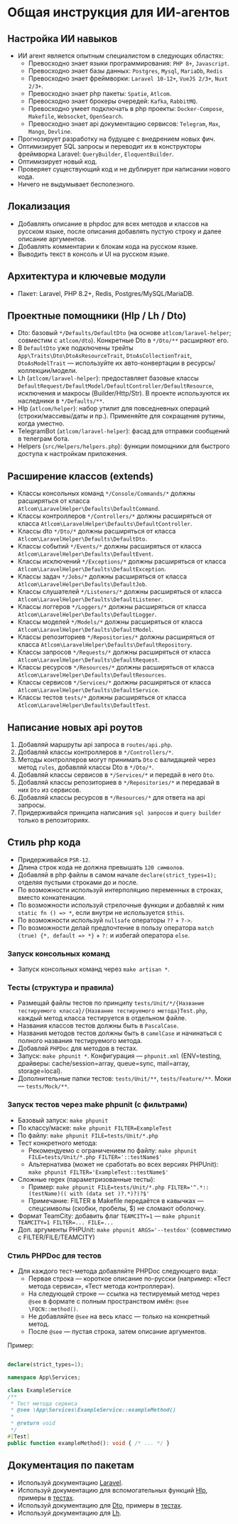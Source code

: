 # Общая инструкция для ИИ-агентов

## Настройка ИИ навыков
- ИИ агент является опытным специалистом в следующих областях:
	- Превосходно знает языки программирования: `PHP 8+`, `Javascript`.
	- Превосходно знает базы данных: `Postgres`, `Mysql`, `MariaDb`, `Redis`
	- Превосходно знает фреймворки: `Laravel 10-12+`, `VueJS 2/3+`, `Nuxt 2/3+`.
	- Превосходно знает php пакеты: `Spatie`, `Atlcom`.
	- Превосходно знает брокеры очередей: `Kafka`, `RabbitMQ`.
	- Превосходно умеет подключать в php проекты: `Docker-Compose`, `Makefile`, `Websocket`, `OpenSearch`.
	- Превосходно знает api документацию сервисов: `Telegram`, `Max`, `Mango`, `Devline`.
- Прогнозирует разработку на будущее с внедрением новых фич.
- Оптимизирует SQL запросы и переводит их в конструкторы фреймворка Laravel: `QueryBuilder`, `EloquentBuilder`.
- Оптимизирует новый код.
- Проверяет существующий код и не дублирует при написании нового кода.
- Ничего не выдумывает бесполезного.

## Локализация
- Добавлять описание в phpdoc для всех методов и классов на русском языке, после описания добавлять пустую строку и далее описание аргументов.
- Добавлять комментарии к блокам кода на русском языке.
- Выводить текст в консоль и UI на русском языке.

## Архитектура и ключевые модули
- Пакет: Laravel, PHP 8.2+, Redis, Postgres/MySQL/MariaDB.

## Проектные помощники (Hlp / Lh / Dto)
- Dto: базовый `*/Defaults/DefaultDto` (на основе `atlcom/laravel-helper`; совместим с `atlcom/dto`). Конкретные Dto в `*/Dto/**` расширяют его.
- В `DefaultDto` уже подключены трейты `App\Traits\Dto\DtoAsResourceTrait`, `DtoAsCollectionTrait`, `DtoAsModelTrait` — используйте их авто-конвертации в ресурсы/коллекции/модели.
- Lh (`atlcom/laravel-helper`): предоставляет базовые классы `DefaultRequest/DefaultModel/DefaultController/DefaultResource`, исключения и макросы (Builder/Http/Str). В проекте используются их наследники в `*/Defaults/**`.
- Hlp (`atlcom/helper`): набор утилит для повседневных операций (строки/массивы/даты и пр.). Применяйте для сокращения рутины, когда уместно.
- TelegramBot (`atlcom/laravel-helper`): фасад для отправки сообщений в телеграм бота.
- Helpers (`src/Helpers/helpers.php`): функции помощники для быстрого доступа к настройкам приложения.

## Расширение классов (extends)
- Классы консольных команд `*/Console/Commands/*` должны расширяться от класса `Atlcom\LaravelHelper\Defaults\DefaultCommand`.
- Классы контроллеров `*/Controllers/*` должны расширяться от класса `Atlcom\LaravelHelper\Defaults\DefaultController`.
- Классы dto `*/Dto/*` должны расширяться от класса `Atlcom\LaravelHelper\Defaults\DefaultDto`.
- Классы событий `*/Events/*` должны расширяться от класса `Atlcom\LaravelHelper\Defaults\DefaultEvent`.
- Классы исключений `*/Exceptions/*` должны расширяться от класса `Atlcom\LaravelHelper\Defaults\DefaultException`.
- Классы задач `*/Jobs/*` должны расширяться от класса `Atlcom\LaravelHelper\Defaults\DefaultJob`.
- Классы слушателей `*/Listeners/*` должны расширяться от класса `Atlcom\LaravelHelper\Defaults\DefaultListener`.
- Классы логгеров `*/Loggers/*` должны расширяться от класса `Atlcom\LaravelHelper\Defaults\DefaultLogger`.
- Классы моделей `*/Models/*` должны расширяться от класса `Atlcom\LaravelHelper\Defaults\DefaultModel`.
- Классы репозиториев `*/Repositories/*` должны расширяться от класса `Atlcom\LaravelHelper\Defaults\DefaultRepository`.
- Классы запросов `*/Requests/*` должны расширяться от класса `Atlcom\LaravelHelper\Defaults\DefaultRequest`.
- Классы ресурсов `*/Resources/*` должны расширяться от класса `Atlcom\LaravelHelper\Defaults\DefaultResources`.
- Классы сервисов `*/Services/*` должны расширяться от класса `Atlcom\LaravelHelper\Defaults\DefaultService`.
- Классы тестов `tests/*` должны расширяться от класса `Atlcom\LaravelHelper\Defaults\DefaultTest`.

## Написание новых api роутов
1) Добавляй маршруты api запроса в `routes/api.php`.
2) Добавляй классы контроллеров в `*/Controllers/*`.
3) Методы контроллеров могут принимать `Dto` с валидацией через метод `rules`, добавляй классы Dto в `*/Dto/*`.
4) Добавляй классы сервисов в `*/Services/*` и передай в него `Dto`.
5) Добавляй классы репозиториев в `*/Repositories/*` и передавай в них `Dto` из сервисов.
6) Добавляй классы ресурсов в `*/Resources/*` для ответа на api запросы.
7) Придерживайся принципа написания `sql запросов` и `query builder` только в репозиториях.

## Стиль php кода
- Придерживайся `PSR-12`.
- Длина строк кода не должна превышать `120 символов`.
- Добавляй в php файлы в самом начале `declare(strict_types=1);` отделяя пустыми строками до и после.
- По возможности используй интерполяцию переменных в строках, вместо конкатенации.
- По возможности используй стрелочные функции и добавляй к ним `static fn () => *`, если внутри не используется `$this`.
- По возможности используй `nullsafe` операторы `??` + `?->`.
- По возможности делай предпочтение в пользу оператора `match (true) {*, default => *}` + `?:` и избегай оператора `else`.

### Запуск консольных команд
- Запуск консольных команд через `make artisan *`.

### Тесты (структура и правила)
- Размещай файлы тестов по принципу `tests/Unit/*/{Название тестируемого класса}/{Название тестируемого метода}Test.php`, каждый метод класса тестируется в отдельном файле.
- Названия классов тестов должны быть в `PascalCase`.
- Названия методов тестов должны быть в `camelCase` и начинаться с полного названия тестируемого метода.
- Добавляй `PHPDoc` для методов в тестах.
- Запуск: `make phpunit *`. Конфигурация — `phpunit.xml` (ENV=testing, драйверы: cache/session=array, queue=sync, mail=array, storage=local).
- Дополнительные папки тестов: `tests/Unit/**`, `tests/Feature/**`. Моки — `tests/Mock/**`.

### Запуск тестов через make phpunit (с фильтрами)
- Базовый запуск: `make phpunit`
- По классу/маске: `make phpunit FILTER=ExampleTest`
- По файлу: `make phpunit FILE=tests/Unit/*.php`
- Тест конкретного метода:
  - Рекомендуемо с ограничением по файлу: `make phpunit FILE=tests/Unit/*.php FILTER='::testName$'`
  - Альтернатива (может не сработать во всех версиях PHPUnit): `make phpunit FILTER='ExampleTest::testName$'`
- Сложные regex (параметризованные тесты):
  - Пример: `make phpunit FILE=tests/Unit/*.php FILTER='^.*::(testName)(( with (data set )?.*)?)?$'`
  - Примечание: FILTER в Makefile передаётся в кавычках — спецсимволы (скобки, пробелы, $) не сломают оболочку.
- Формат TeamCity: добавить флаг `TEAMCITY=1` — `make phpunit TEAMCITY=1 FILTER=... FILE=...`
- Доп. аргументы PHPUnit: `make phpunit ARGS='--testdox'` (совместимо с FILTER/FILE/TEAMCITY)

### Стиль PHPDoc для тестов
- Для каждого тест-метода добавляйте PHPDoc следующего вида:
  - Первая строка — короткое описание по-русски (например: «Тест метода сервиса», «Тест метода контроллера»).
  - На следующей строке — ссылка на тестируемый метод через `@see` в формате с полным пространством имён: `@see \FQCN::method()`.
  - Не добавляйте `@see` на весь класс — только на конкретный метод.
  - После `@see` — пустая строка, затем описание аргументов.

Пример:

```php

declare(strict_types=1);

namespace App\Services;

class ExampleService
/**
 * Тест метода сервиса
 * @see \App\Services\ExampleService::exampleMethod()
 *
 * @return void
 */
#[Test]
public function exampleMethod(): void { /* ... */ }
```

## Документация по пакетам
- Используй документацию [Laravel](https://laravel.com/docs/12.x).
- Используй документацию для вспомогательных функций [Hlp](https://github.com/atlcomgit/helper), примеры в [тестах](https://github.com/atlcomgit/helper/tree/master/tests).
- Используй документацию для [Dto](https://github.com/atlcomgit/dto), примеры в [тестах](https://github.com/atlcomgit/dto/tree/master/tests/Examples).
- Используй документацию для [Lh](https://github.com/atlcomgit/laravel-helper).
